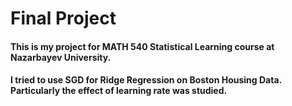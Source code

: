 # Final Project

#### This is my project for MATH 540 Statistical Learning course at Nazarbayev University. 

#### I tried to use SGD for Ridge Regression on Boston Housing Data. Particularly the effect of learning rate was studied. 
